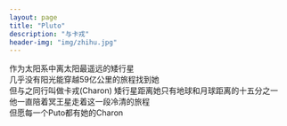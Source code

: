 ```yaml
---
layout: page
title: "Pluto"
description: "与卡戎"
header-img: "img/zhihu.jpg"
---
```

作为太阳系中离太阳最遥远的矮行星<br>
几乎没有阳光能穿越59亿公里的旅程找到她<br>
但与之同行叫做卡戎(Charon)
矮行星距离她只有地球和月球距离的十五分之一<br>
他一直陪着冥王星走着这一段冷清的旅程<br>
但愿每一个Puto都有她的Charon<br>

<!--
<br>
***2019.1.16 二十一刀能换来如此报酬***<br>
>

***2019.1.18  她是上天给我最好的生日礼物***
<img src="https://i.loli.net/2019/03/14/5c8a1e576a624.png" width="200" height="200" alt="初遇" >
-->





